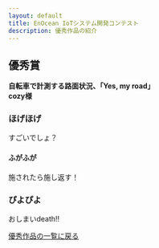 ```yaml
---
layout: default
title: EnOcean IoTシステム開発コンテスト
description: 優秀作品の紹介
---
```


## 優秀賞

**自転車で計測する路面状況、「Yes, my road」**  
**cozy様**

<!-- この行以降を自由に編集してください！ -->

### ほげほげ

すごいでしょ？

#### ふがふが

施されたら施し返す！

### ぴよぴよ

おしまいdeath!!


<!-- 以下の行は残してください！ -->
[優秀作品の一覧に戻る](index)
